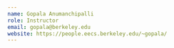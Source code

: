 ```yaml
---
name: Gopala Anumanchipalli
role: Instructor
email: gopala@berkeley.edu
website: https://people.eecs.berkeley.edu/~gopala/
---
```

